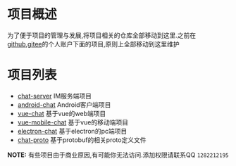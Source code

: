 # 项目概述
为了便于项目的管理与发展,将项目相关的仓库全部移动到这里.之前在[github](https://github.com/comsince),[gitee](https://gitee.com/)的个人账户下面的项目,原则上全部移动到这里维护

# 项目列表
* [chat-server](https://github.com/fsharechat/chat-server)  IM服务端项目
* [android-chat](https://github.com/fsharechat/android-chat) Android客户端项目
* [vue-chat](https://github.com/fsharechat/vue-chat)  基于vue的web端项目
* [vue-mobile-chat](https://github.com/fsharechat/vue-mobile-chat) 基于vue的移动端项目
* [electron-chat](https://github.com/fsharechat/electron-chat) 基于electron的pc端项目
* [chat-proto](https://github.com/fsharechat/chat-proto) 基于protobuf的相关proto定义文件

**NOTE:** 有些项目由于商业原因,有可能你无法访问.添加权限请联系QQ `1282212195`
